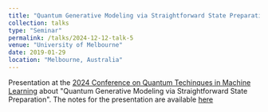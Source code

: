 ```yaml
---
title: "Quantum Generative Modeling via Straightforward State Preparation"
collection: talks
type: "Seminar"
permalink: /talks/2024-12-12-talk-5
venue: "University of Melbourne"
date: 2019-01-29
location: "Melbourne, Australia"
---
```


Presentation at the [2024 Conference on Quantum Techinques in Machine Learning](https://qtml2024.org/) about "Quantum Generative Modeling via Straightforward State Preparation". The notes for the presentation are available [here](https://geometrino.wordpress.com/wp-content/uploads/2024/12/4_accepted_abstract__quantum_generative_modeling_via_straightforward_state_preparation_extended_abstract.pdf)
